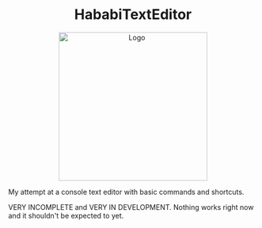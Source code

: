 <h1 align="center">HababiTextEditor</h1>
<p align="center">
  <img src="https://cdn.discordapp.com/attachments/690305721845547048/978845118985535518/HTE_NOBORDER.png" alt="Logo" width="300">
</p>
My attempt at a console text editor with basic commands and shortcuts.

VERY INCOMPLETE and VERY IN DEVELOPMENT. Nothing works right now and it shouldn't be expected to yet.
